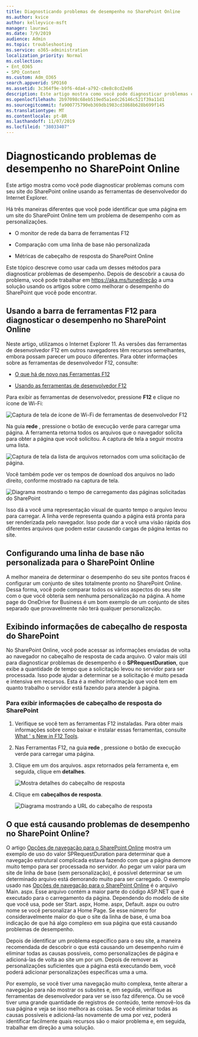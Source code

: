 ```yaml
---
title: Diagnosticando problemas de desempenho no SharePoint Online
ms.author: kvice
author: kelleyvice-msft
manager: laurawi
ms.date: 7/9/2019
audience: Admin
ms.topic: troubleshooting
ms.service: o365-administration
localization_priority: Normal
ms.collection:
- Ent_O365
- SPO_Content
ms.custom: Adm_O365
search.appverid: SPO160
ms.assetid: 3c364f9e-b9f6-4da4-a792-c8e8c8cd2e86
description: Este artigo mostra como você pode diagnosticar problemas comuns com seu site do SharePoint online usando as ferramentas de desenvolvedor do Internet Explorer.
ms.openlocfilehash: 2b97098c68eb519ed5a1edc26146c521f39a11d1
ms.sourcegitcommit: fa900775790eb369db1983cd3868b628b699f145
ms.translationtype: MT
ms.contentlocale: pt-BR
ms.lasthandoff: 11/07/2019
ms.locfileid: "38033407"
---
```

# <a name="diagnosing-performance-issues-with-sharepoint-online"></a>Diagnosticando problemas de desempenho no SharePoint Online

Este artigo mostra como você pode diagnosticar problemas comuns com seu site do SharePoint online usando as ferramentas de desenvolvedor do Internet Explorer.
  
Há três maneiras diferentes que você pode identificar que uma página em um site do SharePoint Online tem um problema de desempenho com as personalizações.
  
- O monitor de rede da barra de ferramentas F12

- Comparação com uma linha de base não personalizada

- Métricas de cabeçalho de resposta do SharePoint Online

Este tópico descreve como usar cada um desses métodos para diagnosticar problemas de desempenho. Depois de descobrir a causa do problema, você pode trabalhar em https://aka.ms/tunedireção a uma solução usando os artigos sobre como melhorar o desempenho do SharePoint que você pode encontrar.
  
## <a name="using-the-f12-tool-bar-to-diagnose-performance-in-sharepoint-online"></a>Usando a barra de ferramentas F12 para diagnosticar o desempenho no SharePoint Online
<a name="F12ToolInfo"> </a>

Neste artigo, utilizamos o Internet Explorer 11. As versões das ferramentas de desenvolvedor F12 em outros navegadores têm recursos semelhantes, embora possam parecer um pouco diferentes. Para obter informações sobre as ferramentas de desenvolvedor F12, consulte:
  
- [O que há de novo nas Ferramentas F12](https://go.microsoft.com/fwlink/p/?LinkId=522545)

- [Usando as ferramentas de desenvolvedor F12](https://go.microsoft.com/fwlink/p/?LinkId=522546)

Para exibir as ferramentas de desenvolvedor, pressione **F12** e clique no ícone de Wi-Fi:
  
![Captura de tela de ícone de Wi-Fi de ferramentas de desenvolvedor F12](media/27acacbb-5688-459a-aa2f-5c8c5f17b76e.png)
  
Na guia **rede** , pressione o botão de execução verde para carregar uma página. A ferramenta retorna todos os arquivos que o navegador solicita para obter a página que você solicitou. A captura de tela a seguir mostra uma lista.
  
![Captura de tela da lista de arquivos retornados com uma solicitação de página.](media/247a9422-76da-4b0c-bed3-ce77b05e4560.png)
  
Você também pode ver os tempos de download dos arquivos no lado direito, conforme mostrado na captura de tela.
  
![Diagrama mostrando o tempo de carregamento das páginas solicitadas do SharePoint](media/d71ad1fa-9018-4fae-82eb-c1838e7db0ff.png)
  
Isso dá a você uma representação visual de quanto tempo o arquivo levou para carregar. A linha verde representa quando a página está pronta para ser renderizada pelo navegador. Isso pode dar a você uma visão rápida dos diferentes arquivos que podem estar causando cargas de página lentas no site.
  
## <a name="setting-up-a-non-customized-baseline-for-sharepoint-online"></a>Configurando uma linha de base não personalizada para o SharePoint Online
<a name="F12ToolInfo"> </a>

A melhor maneira de determinar o desempenho do seu site pontos fracos é configurar um conjunto de sites totalmente pronto no SharePoint Online. Dessa forma, você pode comparar todos os vários aspectos do seu site com o que você obteria sem nenhuma personalização na página. A home page do OneDrive for Business é um bom exemplo de um conjunto de sites separado que provavelmente não terá qualquer personalização.
  
## <a name="viewing-sharepoint-response-header-information"></a>Exibindo informações de cabeçalho de resposta do SharePoint
<a name="F12ToolInfo"> </a>

No SharePoint Online, você pode acessar as informações enviadas de volta ao navegador no cabeçalho de resposta de cada arquivo. O valor mais útil para diagnosticar problemas de desempenho é o **SPRequestDuration**, que exibe a quantidade de tempo que a solicitação levou no servidor para ser processada. Isso pode ajudar a determinar se a solicitação é muito pesada e intensiva em recursos. Esta é a melhor informação que você tem em quanto trabalho o servidor está fazendo para atender à página.

### <a name="to-view-sharepoint-response-header-information"></a>Para exibir informações de cabeçalho de resposta do SharePoint
  
1. Verifique se você tem as ferramentas F12 instaladas. Para obter mais informações sobre como baixar e instalar essas ferramentas, consulte [What ' s New in F12 Tools](https://go.microsoft.com/fwlink/p/?LinkId=522545).

2. Nas Ferramentas F12, na guia **rede** , pressione o botão de execução verde para carregar uma página.

3. Clique em um dos arquivos. aspx retornados pela ferramenta e, em seguida, clique em **detalhes**.

    ![Mostra detalhes do cabeçalho de resposta](media/1f8a044a-caf8-4613-be2b-7e064141ac8a.png)
  
4. Clique em **cabeçalhos de resposta**.

    ![Diagrama mostrando a URL do cabeçalho de resposta](media/efc7076e-447e-447e-882a-ae3aa721e2c3.png)
  
## <a name="whats-causing-performance-issues-in-sharepoint-online"></a>O que está causando problemas de desempenho no SharePoint Online?
<a name="F12ToolInfo"> </a>

O artigo [Opções de navegação para o SharePoint Online](navigation-options-for-sharepoint-online.md) mostra um exemplo de uso do valor SPRequestDuration para determinar que a navegação estrutural complicada estava fazendo com que a página demore muito tempo para ser processada no servidor. Ao pegar um valor para um site de linha de base (sem personalização), é possível determinar se um determinado arquivo está demorando muito para ser carregado. O exemplo usado nas [Opções de navegação para o SharePoint Online](navigation-options-for-sharepoint-online.md) é o arquivo Main. aspx. Esse arquivo contém a maior parte do código ASP.NET que é executado para o carregamento da página. Dependendo do modelo de site que você usa, pode ser Start. aspx, Home. aspx, Default. aspx ou outro nome se você personalizar a Home Page. Se esse número for consideravelmente maior do que o site da linha de base, é uma boa indicação de que há algo complexo em sua página que está causando problemas de desempenho.
  
Depois de identificar um problema específico para o seu site, a maneira recomendada de descobrir o que está causando um desempenho ruim é eliminar todas as causas possíveis, como personalizações de página e adicioná-las de volta ao site um por um. Depois de remover as personalizações suficientes que a página está executando bem, você poderá adicionar personalizações específicas uma a uma.
  
Por exemplo, se você tiver uma navegação muito complexa, tente alterar a navegação para não mostrar os subsites e, em seguida, verifique as ferramentas de desenvolvedor para ver se isso faz diferença. Ou se você tiver uma grande quantidade de registros de conteúdo, tente removê-los da sua página e veja se isso melhora as coisas. Se você eliminar todas as causas possíveis e adicioná-las novamente de uma por vez, poderá identificar facilmente quais recursos são o maior problema e, em seguida, trabalhar em direção a uma solução.
